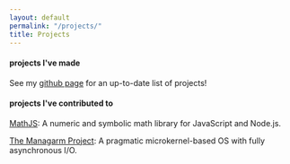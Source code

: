 ```yaml
---
layout: default
permalink: "/projects/"
title: Projects
---
```


#### projects I've made

See my [github page](https://github.com/davidtranhq) for an up-to-date list of projects!

#### projects I've contributed to

[MathJS](https://mathjs.org): A numeric and symbolic math library for JavaScript and Node.js.

[The Managarm Project](https://github.com/managarm): A pragmatic microkernel-based OS with fully asynchronous I/O.